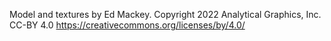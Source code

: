 Model and textures by Ed Mackey.
Copyright 2022 Analytical Graphics, Inc. CC-BY 4.0 https://creativecommons.org/licenses/by/4.0/
